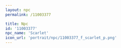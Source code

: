 ```yaml
---
layout: npc
permalink: /11003377

title: Npc
id: '11003377'
npc_name: 'Scarlet'
icon_url: 'portrait/npc/11003377_f_scarlet_p.png'
---
```

